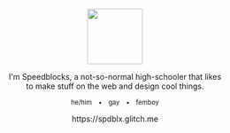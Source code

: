 <br/>
<br/>
<br/>

<p align="center">
  <img width="100" src="https://cdn.glitch.com/156fb39e-f058-4c13-9fda-970d6472ba0e%2F60a05ef4c0ef3fe43e8d65a36cd872bb.png?v=1632491492049">
</p>

<p align="center">
  I'm Speedblocks, a not-so-normal high-schooler that likes
  <br />
  to make stuff on the web and design cool things.
</p>
<p align="center">
  <sup>he/him&emsp;•&emsp;gay&emsp;•&emsp;femboy</sup>
</p>

<p align="center">
  https://spdblx.glitch.me
</p>

<br/>
<br/>
<br/>
